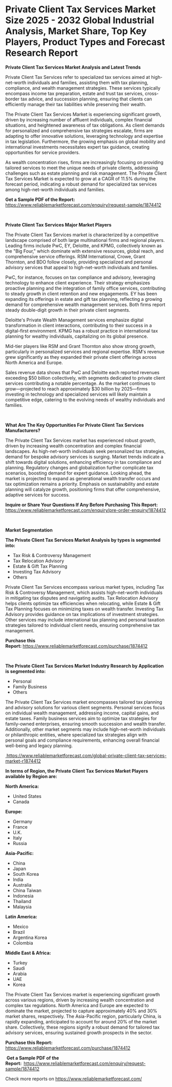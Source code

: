 <p><h1>Private Client Tax Services Market Size 2025 - 2032 Global Industrial Analysis, Market Share, Top Key Players, Product Types and Forecast Research Report</h1></p><p><strong>Private Client Tax Services Market Analysis and Latest Trends</strong></p>
<p><p>Private Client Tax Services refer to specialized tax services aimed at high-net-worth individuals and families, assisting them with tax planning, compliance, and wealth management strategies. These services typically encompass income tax preparation, estate and trust tax services, cross-border tax advice, and succession planning, ensuring that clients can efficiently manage their tax liabilities while preserving their wealth.</p><p>The Private Client Tax Services Market is experiencing significant growth, driven by increasing number of affluent individuals, complex financial situations, and heightened awareness of tax obligations. As client demands for personalized and comprehensive tax strategies escalate, firms are adapting to offer innovative solutions, leveraging technology and expertise in tax legislation. Furthermore, the growing emphasis on global mobility and international investments necessitates expert tax guidance, creating opportunities for service providers.</p><p>As wealth concentration rises, firms are increasingly focusing on providing tailored services to meet the unique needs of private clients, addressing challenges such as estate planning and risk management. The Private Client Tax Services Market is expected to grow at a CAGR of 11.5% during the forecast period, indicating a robust demand for specialized tax services among high-net-worth individuals and families.</p></p>
<p><strong>Get a Sample PDF of the Report:&nbsp;</strong> <a href="https://www.reliablemarketforecast.com/enquiry/request-sample/1874412?utm_campaign=2292&utm_medium=2&utm_source=Github&utm_content=ia&utm_term=11032025&utm_id=private-client-tax-services">https://www.reliablemarketforecast.com/enquiry/request-sample/1874412</a></p>
<p>&nbsp;</p>
<p><strong>Private Client Tax Services Major Market Players</strong></p>
<p><p>The Private Client Tax Services market is characterized by a competitive landscape comprised of both large multinational firms and regional players. Leading firms include PwC, EY, Deloitte, and KPMG, collectively known as the "Big Four," which dominate with extensive resources, global reach, and comprehensive service offerings. RSM International, Crowe, Grant Thornton, and BDO follow closely, providing specialized and personal advisory services that appeal to high-net-worth individuals and families.</p><p>PwC, for instance, focuses on tax compliance and advisory, leveraging technology to enhance client experience. Their strategy emphasizes proactive planning and the integration of family office services, contributing to steady growth in client retention and new engagements. EY has been expanding its offerings in estate and gift tax planning, reflecting a growing demand for comprehensive wealth management services. Both firms report steady double-digit growth in their private client segments.</p><p>Deloitte's Private Wealth Management services emphasize digital transformation in client interactions, contributing to their success in a digital-first environment. KPMG has a robust practice in international tax planning for wealthy individuals, capitalizing on its global presence.</p><p>Mid-tier players like RSM and Grant Thornton also show strong growth, particularly in personalized services and regional expertise. RSM's revenue grew significantly as they expanded their private client offerings across North America and Europe.</p><p>Sales revenue data shows that PwC and Deloitte each reported revenues exceeding $50 billion collectively, with segments dedicated to private client services contributing a notable percentage. As the market continues to grow—projected to reach approximately $30 billion by 2025—firms investing in technology and specialized services will likely maintain a competitive edge, catering to the evolving needs of wealthy individuals and families.</p></p>
<p>&nbsp;</p>
<p><strong>What Are The Key Opportunities For Private Client Tax Services Manufacturers?</strong></p>
<p><p>The Private Client Tax Services market has experienced robust growth, driven by increasing wealth concentration and complex financial landscapes. As high-net-worth individuals seek personalized tax strategies, demand for bespoke advisory services is surging. Market trends indicate a shift towards digital solutions, enhancing efficiency in tax compliance and planning. Regulatory changes and globalization further complicate tax scenarios, boosting demand for expert guidance. Looking ahead, the market is projected to expand as generational wealth transfer occurs and tax optimization remains a priority. Emphasis on sustainability and estate planning will catalyze growth, positioning firms that offer comprehensive, adaptive services for success.</p></p>
<p><strong>Inquire or Share Your Questions If Any Before Purchasing This Report:</strong> <a href="https://www.reliablemarketforecast.com/enquiry/pre-order-enquiry/1874412?utm_campaign=2292&utm_medium=2&utm_source=Github&utm_content=ia&utm_term=11032025&utm_id=private-client-tax-services">https://www.reliablemarketforecast.com/enquiry/pre-order-enquiry/1874412</a></p>
<p>&nbsp;</p>
<p><strong>Market Segmentation</strong></p>
<p><strong>The Private Client Tax Services Market Analysis by types is segmented into:</strong></p>
<p><ul><li>Tax Risk & Controversy Management</li><li>Tax Relocation Advisory</li><li>Estate & Gift Tax Planning</li><li>Investing Tax Advisory</li><li>Others</li></ul></p>
<p><p>Private Client Tax Services encompass various market types, including Tax Risk & Controversy Management, which assists high-net-worth individuals in mitigating tax disputes and navigating audits. Tax Relocation Advisory helps clients optimize tax efficiencies when relocating, while Estate & Gift Tax Planning focuses on minimizing taxes on wealth transfer. Investing Tax Advisory provides guidance on tax implications of investment strategies. Other services may include international tax planning and personal taxation strategies tailored to individual client needs, ensuring comprehensive tax management.</p></p>
<p><strong>Purchase this Report:&nbsp;</strong><a href="https://www.reliablemarketforecast.com/purchase/1874412?utm_campaign=2292&utm_medium=2&utm_source=Github&utm_content=ia&utm_term=11032025&utm_id=private-client-tax-services">https://www.reliablemarketforecast.com/purchase/1874412</a></p>
<p>&nbsp;</p>
<p><strong>The Private Client Tax Services Market Industry Research by Application is segmented into:</strong></p>
<p><ul><li>Personal</li><li>Family Business</li><li>Others</li></ul></p>
<p><p>The Private Client Tax Services market encompasses tailored tax planning and advisory solutions for various client segments. Personal services focus on individual wealth management, addressing income, capital gains, and estate taxes. Family business services aim to optimize tax strategies for family-owned enterprises, ensuring smooth succession and wealth transfer. Additionally, other market segments may include high-net-worth individuals or philanthropic entities, where specialized tax strategies align with personal goals and compliance requirements, enhancing overall financial well-being and legacy planning.</p></p>
<p><a href="https://www.reliablemarketforecast.com/global-private-client-tax-services-market-r1874412?utm_campaign=2292&utm_medium=2&utm_source=Github&utm_content=ia&utm_term=11032025&utm_id=private-client-tax-services">&nbsp;https://www.reliablemarketforecast.com/global-private-client-tax-services-market-r1874412</a></p>
<p><strong>In terms of Region, the Private Client Tax Services Market Players available by Region are:</strong></p>
<p>
    <p> <strong> North America: </strong>
        <ul>
            <li>United States</li>
            <li>Canada</li>
        </ul>
        </p> 
    <p> <strong> Europe: </strong>
        <ul>
            <li>Germany</li>
            <li>France</li>
            <li>U.K.</li>
            <li>Italy</li>
            <li>Russia</li>
        </ul>
        </p> 
    <p> <strong> Asia-Pacific: </strong>
        <ul>
            <li>China</li>
            <li>Japan</li>
            <li>South Korea</li>
            <li>India</li>
            <li>Australia</li>
            <li>China Taiwan</li>
            <li>Indonesia</li>
            <li>Thailand</li>
            <li>Malaysia</li>
        </ul>
        </p> 
    <p> <strong> Latin America: </strong>
        <ul>
            <li>Mexico</li>
            <li>Brazil</li>
            <li>Argentina Korea</li>
            <li>Colombia</li>
        </ul>
        </p> 
    <p> <strong> Middle East & Africa: </strong>
        <ul>
            <li>Turkey</li>
            <li>Saudi</li>
            <li>Arabia</li>
            <li>UAE</li>
            <li>Korea</li>
        </ul>
    </p>
    </p>
<p><p>The Private Client Tax Services market is experiencing significant growth across various regions, driven by increasing wealth concentration and complex tax regulations. North America and Europe are expected to dominate the market, projected to capture approximately 40% and 30% market shares, respectively. The Asia-Pacific region, particularly China, is rapidly expanding, anticipated to account for around 20% of the market share. Collectively, these regions signify a robust demand for tailored tax advisory services, ensuring sustained growth prospects in the sector.</p></p>
<p><strong>Purchase this Report: </strong><a href="https://www.reliablemarketforecast.com/purchase/1874412?utm_campaign=2292&utm_medium=2&utm_source=Github&utm_content=ia&utm_term=11032025&utm_id=private-client-tax-services">https://www.reliablemarketforecast.com/purchase/1874412</a></p>
<p>&nbsp;<strong>Get a Sample PDF of the Report:&nbsp;&nbsp;</strong><a href="https://www.reliablemarketforecast.com/enquiry/request-sample/1874412?utm_campaign=2292&utm_medium=2&utm_source=Github&utm_content=ia&utm_term=11032025&utm_id=private-client-tax-services">https://www.reliablemarketforecast.com/enquiry/request-sample/1874412</a></p>
<p><strong></strong></p>
<p>Check more reports on <a href="https://www.reliablemarketforecast.com/?utm_campaign=2292&utm_medium=2&utm_source=Github&utm_content=ia&utm_term=11032025&utm_id=private-client-tax-services">https://www.reliablemarketforecast.com/</a></p>